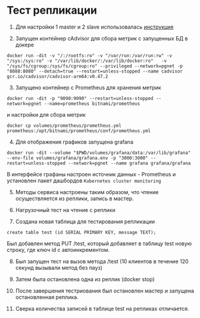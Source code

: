 # Тест репликации

1. Для настройки 1 master и 2 slave использовалась [инструкция](https://github.com/OtusTeam/highload/blob/master/lessons/02/05/live/guide.md)

2. Запущен контейнер cAdvisor для сбора метрик с запущенных БД в докере
```
docker run -dit -v "/:/rootfs:ro" -v "/var/run:/var/run:rw" -v "/sys:/sys:ro" -v "/var/lib/docker/:/var/lib/docker:ro"   -v "/sys/fs/cgroup:/sys/fs/cgroup:ro" --privileged --network=pgnet -p "8080:8080" --detach=true --restart=unless-stopped --name cadvisor  gcr.io/cadvisor/cadvisor-arm64:v0.47.2
```
3. Запущено контейнер с Prometheus для хранения метрик
```
docker run -dit -p "9090:9090" --restart=unless-stopped --network=pgnet --name=prometheus bitnami/prometheus
```
и настройки для сбора метрик
```
docker cp volumes/prometheus/prometheus.yml prometheus:/opt/bitnami/prometheus/conf/prometheus.yml 
```

4. Для отображения графиков запущена grafana
```
docker run -dit --volume "$PWD/volumes/grafana/data:/var/lib/grafana" --env-file volumes/grafana/grafana.env -p "3000:3000" --restart=unless-stopped --network=pgnet --name grafana grafana/grafana
```
В интерфейсе графаны настроен источник данных - Prometheus и установлен пакет дашбордов `Kubernetes cluster monitoring`

5. Методы сервиса настроены таким образом, что чтение осуществляется из реплики, запись в мастер.

6. Нагрузочный тест на чтение с реплики



7. Создана новая таблица для тестирования репликации

```
create table test (id SERIAL PRIMARY KEY, message TEXT);
```

Был добавлен метод PUT /test, который добавляет в таблицу test новую строку, где ключ id с автоинкрементом.

8. Был запущен тест на вызов метода /test (10 клиентов в течение 120 секунд вызывали метод без пауз)

9. Затем была остановлена одна из реплик (docker stop)

10. После завершения тестриования был остановлен мастер и запущена остановленная реплика.

11. Сверка количества записей в таблице test на репликах отличается.
  
